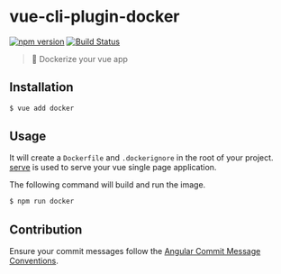 # vue-cli-plugin-docker

[![npm version](https://badge.fury.io/js/vue-cli-plugin-docker.svg)](https://badge.fury.io/js/vue-cli-plugin-docker) [![Build Status](https://travis-ci.org/herrmannplatz/vue-cli-plugin-docker.svg?branch=master)](https://travis-ci.org/herrmannplatz/vue-cli-plugin-docker)

> 🐳 Dockerize your vue app

## Installation

```bash
$ vue add docker
```

## Usage

It will create a `Dockerfile` and `.dockerignore` in the root of your project. [serve](https://www.npmjs.com/package/serve) is used to serve your vue single page application.

The following command will build and run the image.

```bash
$ npm run docker
```

## Contribution

Ensure your commit messages follow the [Angular Commit Message Conventions](https://github.com/angular/angular/blob/master/CONTRIBUTING.md#-commit-message-format).
